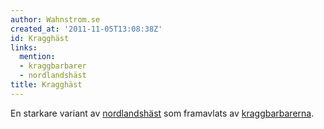 ```yaml
---
author: Wahnstrom.se
created_at: '2011-11-05T13:08:38Z'
id: Kragghäst
links:
  mention:
  - kraggbarbarer
  - nordlandshäst
title: Kragghäst
---
```


En starkare variant av [nordlandshäst] som framavlats av [kraggbarbarerna].

  [nordlandshäst]: nordlandshäst
  [kraggbarbarerna]: kraggbarbarer